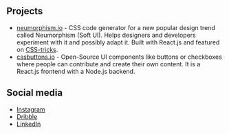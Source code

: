 ## Projects

- [neumorphism.io](https://neumorphism.io/#55b9f3) - CSS code generator for a new popular design trend called Neumorphism (Soft UI). Helps designers and developers experiment with it and possibly adapt it. Built with React.js and featured on [CSS-tricks](https://css-tricks.com/neumorphism-io/).
- [cssbuttons.io](https://cssbuttons.io/) - Open-Source UI components like buttons or checkboxes where people can contribute and create their own content. It is a React.js frontend with a Node.js backend. 

## Social media

- [Instagram](https://www.instagram.com/adamgiebl.io/)  
- [Dribble](https://dribbble.com/Giebl)  
- [LinkedIn](https://www.linkedin.com/in/adam-giebl-391325186/)

